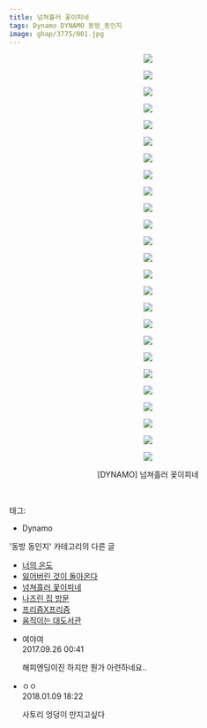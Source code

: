 ```yaml
---
title: 넘쳐흘러 꽃이피네
tags: Dynamo DYNAMO 동방_동인지
image: ghap/3775/001.jpg
---
```

<div class="article">
<p style="text-align: center; clear: none; float: none;"><img src="{{ site.nasurl }}/ghap/3775/001.jpg"/></p>
<p style="text-align: center; clear: none; float: none;"><img src="{{ site.nasurl }}/ghap/3775/002.jpg"/></p>
<p style="text-align: center; clear: none; float: none;"><img src="{{ site.nasurl }}/ghap/3775/003.jpg"/></p>
<p style="text-align: center; clear: none; float: none;"><img src="{{ site.nasurl }}/ghap/3775/004.jpg"/></p>
<p style="text-align: center; clear: none; float: none;"><img src="{{ site.nasurl }}/ghap/3775/005.jpg"/></p>
<p style="text-align: center; clear: none; float: none;"><img src="{{ site.nasurl }}/ghap/3775/006.jpg"/></p>
<p style="text-align: center; clear: none; float: none;"><img src="{{ site.nasurl }}/ghap/3775/007.jpg"/></p>
<p style="text-align: center; clear: none; float: none;"><img src="{{ site.nasurl }}/ghap/3775/008.jpg"/></p>
<p style="text-align: center; clear: none; float: none;"><img src="{{ site.nasurl }}/ghap/3775/009.jpg"/></p>
<p style="text-align: center; clear: none; float: none;"><img src="{{ site.nasurl }}/ghap/3775/010.jpg"/></p>
<p style="text-align: center; clear: none; float: none;"><img src="{{ site.nasurl }}/ghap/3775/011.jpg"/></p>
<p style="text-align: center; clear: none; float: none;"><img src="{{ site.nasurl }}/ghap/3775/012.jpg"/></p>
<p style="text-align: center; clear: none; float: none;"><img src="{{ site.nasurl }}/ghap/3775/013.jpg"/></p>
<p style="text-align: center; clear: none; float: none;"><img src="{{ site.nasurl }}/ghap/3775/014.jpg"/></p>
<p style="text-align: center; clear: none; float: none;"><img src="{{ site.nasurl }}/ghap/3775/015.jpg"/></p>
<p style="text-align: center; clear: none; float: none;"><img src="{{ site.nasurl }}/ghap/3775/016.jpg"/></p>
<p style="text-align: center; clear: none; float: none;"><img src="{{ site.nasurl }}/ghap/3775/017.jpg"/></p>
<p style="text-align: center; clear: none; float: none;"><img src="{{ site.nasurl }}/ghap/3775/018.jpg"/></p>
<p style="text-align: center; clear: none; float: none;"><img src="{{ site.nasurl }}/ghap/3775/019.jpg"/></p>
<p style="text-align: center; clear: none; float: none;"><img src="{{ site.nasurl }}/ghap/3775/020.jpg"/></p>
<p style="text-align: center; clear: none; float: none;"><img src="{{ site.nasurl }}/ghap/3775/021.jpg"/></p>
<p style="text-align: center; clear: none; float: none;"><img src="{{ site.nasurl }}/ghap/3775/022.jpg"/></p>
<p style="text-align: center; clear: none; float: none;"><img src="{{ site.nasurl }}/ghap/3775/023.jpg"/></p>
<p style="text-align: center; clear: none; float: none;"><img src="{{ site.nasurl }}/ghap/3775/024.jpg"/></p>
<p style="text-align: center; clear: none; float: none;"><img src="{{ site.nasurl }}/ghap/3775/025.jpg"/></p>
<p style="text-align: center; clear: none; float: none;">[DYNAMO] 넘쳐흘러 꽃이피네</p>
<p><br/></p>
</div><div class="tagTrail">
<p>태그: </p>
<ul>
<li>Dynamo</li>
</ul>
</div><div class="another">
<p>'동방 동인지' 카테고리의 다른 글</p>
<ul>
<li><a href="/2017-09-25-ghap_3777">너의 온도</a></li>
<li><a href="/2017-09-25-ghap_3776">잃어버린 것이 돌아온다</a></li>
<li><a href="/2017-09-25-ghap_3775">넘쳐흘러 꽃이피네</a></li>
<li><a href="/2017-09-25-ghap_3774">나즈린 집 방문</a></li>
<li><a href="/2017-09-25-ghap_3773">프리즘X프리즘</a></li>
<li><a href="/2017-09-20-ghap_3760">움직이는 대도서관</a></li>
</ul>
</div><div class="cb_module cb_fluid">
<div class="cb_wrt cb_profile">
<div class="comment">
<ul>
<li class="cb_thumb_off" id="comment15090379">
<div class="cb_comment_area">
<div class="cb_info_area">
<div class="cb_section">
<span class="cb_nick_name">여야여</span>
</div>
<div class="cb_section">
<span class="cb_date">2017.09.26 00:41 </span>
</div>
</div>
<div class="cb_dsc_comment">
<p class="cb_dsc">
											해피엔딩이진 하지만 뭔가 아련하네요..<br/>
</p>
</div>
</div></li>
<li class="cb_thumb_off" id="comment15170288">
<div class="cb_comment_area">
<div class="cb_info_area">
<div class="cb_section">
<span class="cb_nick_name">ㅇㅇ</span>
</div>
<div class="cb_section">
<span class="cb_date">2018.01.09 18:22 </span>
</div>
</div>
<div class="cb_dsc_comment">
<p class="cb_dsc">
											사토리 엉덩이 만지고싶다
										</p>
</div>
</div></li>
</ul>
</div>
</div><!-- commentList close -->
</div>